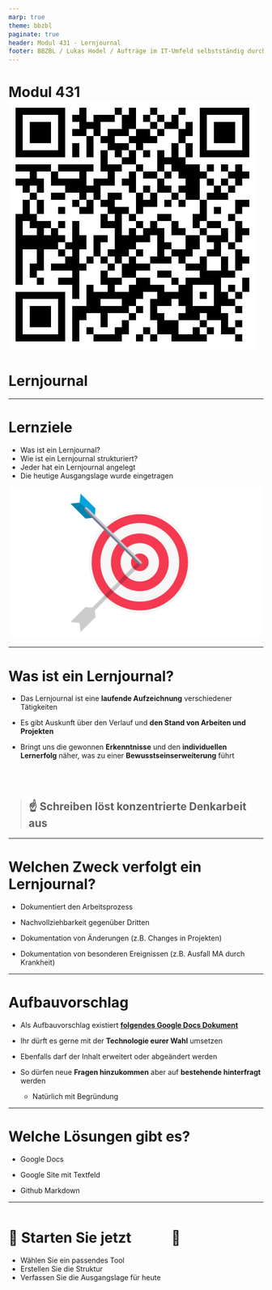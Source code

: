 ```yaml
---
marp: true
theme: bbzbl
paginate: true
header: Modul 431 - Lernjournal
footer: BBZBL / Lukas Hodel / Aufträge im IT-Umfeld selbstständig durchführen
---
```


<!-- _class: cover -->

# Modul 431 [![h:120px](./images/qrcode-lernjournal.svg)](https://codingluke.github.io/bbzbl-modul-431/docs/themen/lernjournal)
# <!--fit--> Lernjournal

---

# Lernziele

- Was ist ein Lernjournal?
- Wie ist ein Lernjournal strukturiert?
- Jeder hat ein Lernjournal angelegt
- Die heutige Ausgangslage wurde eingetragen

![bg right](./images/goals.png)

---

# Was ist ein Lernjournal?

- Das Lernjournal ist eine **laufende Aufzeichnung** verschiedener Tätigkeiten

- Es gibt Auskunft über den Verlauf und **den Stand von Arbeiten und Projekten**
- Bringt uns die gewonnen **Erkenntnisse** und den **individuellen Lernerfolg** näher, was zu einer **Bewusstseinserweiterung** führt

<br><br>

> ## <!--fit--> :point_up: Schreiben löst konzentrierte Denkarbeit aus

---

# Welchen Zweck verfolgt ein Lernjournal?

- Dokumentiert den Arbeitsprozess

- Nachvollziehbarkeit gegenüber Dritten
- Dokumentation von Änderungen (z.B. Changes in Projekten)
- Dokumentation von besonderen Ereignissen (z.B. Ausfall MA durch Krankheit)

---

# Aufbauvorschlag

- Als Aufbauvorschlag existiert **[folgendes Google Docs Dokument](https://docs.google.com/document/d/1Pa_FThTbr1Dc1gMTN7aRng5iTRFoYsGSLpmtn8qsx4Y/edit)**

- Ihr dürft es gerne mit der **Technologie eurer Wahl** umsetzen
- Ebenfalls darf der Inhalt erweitert oder abgeändert werden
- So dürfen neue **Fragen hinzukommen** aber auf **bestehende hinterfragt** werden
    - Natürlich mit Begründung

---

# Welche Lösungen gibt es?

- Google Docs

- Google Site mit Textfeld
- Github Markdown

---

<div class="columns"><div>

# <!--fit--> :checkered_flag: Starten Sie jetzt

- Wählen Sie ein passendes Tool
- Erstellen Sie die Struktur
- Verfassen Sie die Ausgangslage für heute

</div><div>

# <!-- fit --> :rocket:

</div></div>
